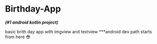 # Birthday-App
***(#1 android kotlin project)***


basic brith day app with imgview and textview
***android dev path starts from here 😎
